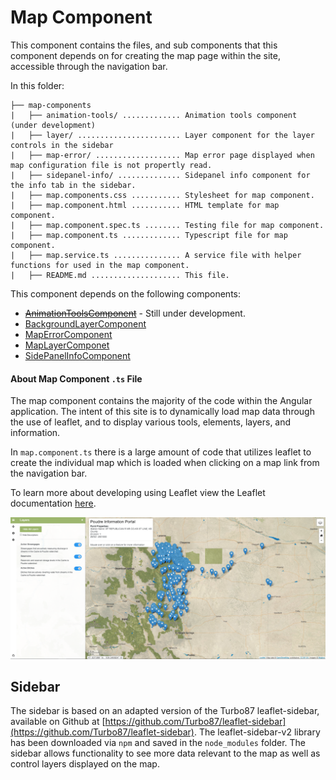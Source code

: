 # Map Component

This component contains the files, and sub components that this component depends on for creating the map page within the site, accessible through the navigation bar. 

In this folder:

```
├── map-components
|   ├── animation-tools/ ............. Animation tools component (under development)
|   ├── layer/ ....................... Layer component for the layer controls in the sidebar
|   ├── map-error/ ................... Map error page displayed when map configuration file is not propertly read.
|   ├── sidepanel-info/ .............. Sidepanel info component for the info tab in the sidebar.
|   ├── map.components.css ........... Stylesheet for map component.
|   ├── map.component.html ........... HTML template for map component.
|   ├── map.component.spec.ts ........ Testing file for map component.
|   ├── map.component.ts ............. Typescript file for map component.
|   ├── map.service.ts ............... A service file with helper functions for used in the map component.
|   ├── README.md .................... This file.
```



This component depends on the following components:

* ~~[AnimationToolsComponent](animation-tools/README.md)~~ - Still under development.
* [BackgroundLayerComponent](background-layer-control/README.md)
* [MapErrorComponent](map-error/README.md)
* [MapLayerComponet](map-layer-control/README.md)
* [SidePanelInfoComponent](sidepanel-info/README.md)

#### About Map Component `.ts` File ####

The map component contains the majority of the code within the Angular application. The intent of this site is to dynamically load map data through the use of leaflet, and to display various tools, elements, layers, and information. 

In `map.component.ts` there is a large amount of code that utilizes leaflet to create the individual map which is loaded when clicking on a map link from the navigation bar.

To learn more about developing using Leaflet view the Leaflet documentation [here](<https://leafletjs.com/reference-1.5.0.html>).

![map](../../../../doc/images/map.png)

## Sidebar

The sidebar is based on an adapted version of the Turbo87 leaflet-sidebar, available on Github at [https://github.com/Turbo87/leaflet-sidebar](https://github.com/Turbo87/leaflet-sidebar).  The leaflet-sidebar-v2 library has been downloaded via `npm` and saved in the `node_modules` folder. The sidebar allows functionality to see more data relevant to the map as well as control layers displayed on the map.
